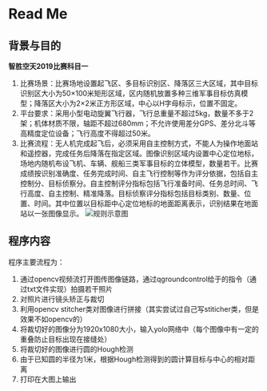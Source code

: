 # Read Me
##  背景与目的
**智胜空天2019比赛科目一**
1. 比赛场景：比赛场地设置起飞区、多目标识别区、降落区三大区域，其中目标识别区大小为50×100米矩形区域，区内随机放置多种三维军事目标仿真模型；降落区大小为2×2米正方形区域，中心以H字母标示，位置不固定。
2. 平台要求：采用小型电动旋翼飞行器，飞行总重量不超过5kg，数量不多于2架；机体材质不限，轴距不超过680mm；不允许使用差分GPS、差分北斗等高精度定位设备；飞行高度不得超过50米。
3. 比赛流程：无人机完成起飞后，必须采用自主控制方式，不能人为操作地面站和遥控器，完成任务后降落在指定区域。图像识别区域内设置中心定位地标，场地内随机布设飞机、车辆、舰船三类军事目标的立体模型，数量若干。比赛成绩按识别准确度、任务完成时间、自主飞行控制等作为评分依据，包括自主控制分、目标侦察分。自主控制评分指标包括飞行准备时间、任务总时间、飞行高度、自主控制、精准降落。目标侦察评分指标包括目标类别、数量、位置、时间。其中位置以目标距中心定位地标的地面距离表示，识别结果在地面站以一张图像显示。
![规则示意图](http://www.sc.sdu.edu.cn/__local/F/F7/56/4C68EF3919DAF7AE8BB399F5906_AC333DE4_6DA68.png)

## 程序内容
程序主要流程为：
1. 通过opencv视频流打开图传图像链路，通过qgroundcontrol给于的指令（通过txt文件实现）拍摄若干照片
2. 对照片进行镜头矫正与裁切
3. 利用opencv stitcher类对图像进行拼接（其实尝试过自己写stiticher类，但是效果不如opencv的）
4. 将裁切好的图像分为1920x1080大小，输入yolo网络中（每个图像中有一定的重叠防止目标出现在接缝处）
5. 将裁切好的图像进行圆的Hough检测
6. 由于已知圆的半径为1米，根据Hough检测得到的圆计算目标与中心的相对距离
7. 打印在大图上输出
